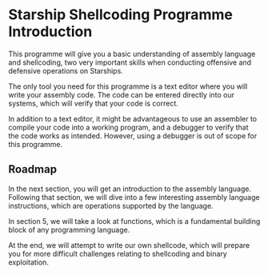 # Starship Shellcoding Programme Introduction

This programme will give you a basic understanding of assembly language and
shellcoding, two very important skills when conducting offensive and defensive
operations on Starships.

The only tool you need for this programme is a text editor where you will write
your assembly code. The code can be entered directly into our systems, which
will verify that your code is correct.

In addition to a text editor, it might be advantageous to use an assembler
to compile your code into a working program, and a debugger to verify that the
code works as intended. However, using a debugger is out of scope for this
programme.

## Roadmap
In the next section, you will get an introduction to the assembly language.
Following that section, we will dive into a few interesting assembly language
instructions, which are operations supported by the language.

In section 5, we will take a look at functions, which is a fundamental building
block of any programming language.

At the end, we will attempt to write our own shellcode, which will prepare you
for more difficult challenges relating to shellcoding and binary exploitation.
